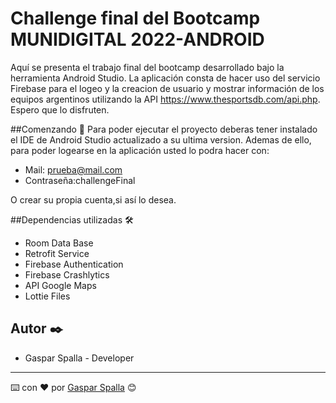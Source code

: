 # Challenge final del Bootcamp MUNIDIGITAL 2022-ANDROID

Aquí se presenta el trabajo final del bootcamp desarrollado bajo la herramienta Android Studio.
La aplicación consta de hacer uso del servicio Firebase para el logeo y la creacion de usuario y mostrar información de los equipos argentinos utilizando la API https://www.thesportsdb.com/api.php.
Espero que lo disfruten.

##Comenzando  🚀
Para poder ejecutar el proyecto deberas tener instalado el IDE de Android Studio actualizado a su ultima version.
Ademas de ello, para poder logearse en la aplicación usted lo podra hacer con:
* Mail: prueba@mail.com
* Contraseña:challengeFinal

O crear su propia cuenta,si así lo desea.

##Dependencias utilizadas 🛠️
* Room Data Base
* Retrofit Service
* Firebase Authentication
* Firebase Crashlytics
* API Google Maps
* Lottie Files

## Autor ✒️
* Gaspar Spalla - Developer

---
⌨️ con ❤️ por [Gaspar Spalla](https://github.com/gasparspalla) 😊